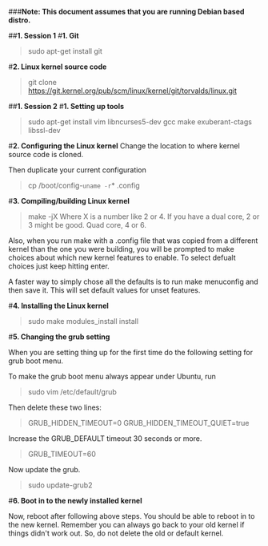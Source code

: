 ###**Note: This document assumes that you are running Debian based distro.**

##**1. Session 1**
#**1. Git**

> sudo apt-get install git

#**2. Linux kernel source code**

> git clone https://git.kernel.org/pub/scm/linux/kernel/git/torvalds/linux.git

##**1. Session 2**
#**1. Setting up tools**
> sudo apt-get install vim libncurses5-dev gcc make exuberant-ctags libssl-dev

#**2. Configuring the Linux kernel**
Change the location to where kernel source code is cloned.

Then duplicate your current configuration

> cp /boot/config-`uname -r`* .config 

#**3. Compiling/building Linux kernel**

> make -jX
Where X is a number like 2 or 4. If you have a dual core, 2 or 3 might be good. Quad core, 4 or 6.

Also, when you run make with a .config file that was copied from a different kernel than the one you were building, you will be prompted to make choices about which new kernel features to enable. To select defualt choices just keep hitting enter. 

A faster way to simply chose all the defaults is to run make menuconfig and then save it. This will set default values for unset features.

#**4. Installing the Linux kernel**

> sudo make modules_install install 

#**5. Changing the grub setting**

When you are setting thing up for the first time do the following setting for grub boot menu.

To make the grub boot menu always appear under Ubuntu, run
> sudo vim /etc/default/grub 

Then delete these two lines:

> GRUB_HIDDEN_TIMEOUT=0 GRUB_HIDDEN_TIMEOUT_QUIET=true 

Increase the GRUB_DEFAULT timeout 30 seconds or more.

> GRUB_TIMEOUT=60

Now update the grub.

> sudo update-grub2

#**6. Boot in to the newly installed kernel**

Now, reboot after following above steps. You should be able to reboot in to the new kernel.
Remember you can always go back to your old kernel if things didn't work out. So, do not delete
the old or default kernel.
